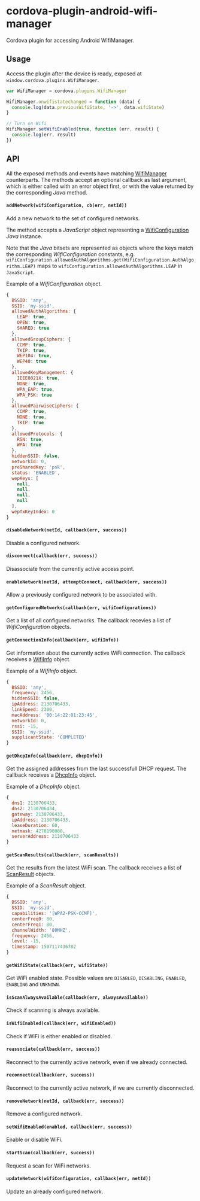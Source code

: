 # cordova-plugin-android-wifi-manager

Cordova plugin for accessing Android WifiManager.

## Usage

Access the plugin after the device is ready, exposed at `window.cordova.plugins.WifiManager`.

```javascript
var WifiManager = cordova.plugins.WifiManager

WifiManager.onwifistatechanged = function (data) {
  console.log(data.previousWifiState, '->', data.wifiState)
}

// Turn on Wifi
WifiManager.setWifiEnabled(true, function (err, result) {
  console.log(err, result)
})
```

## API

All the exposed methods and events have matching [WifiManager](https://developer.android.com/reference/android/net/wifi/WifiManager.html) counterparts. The methods accept an optional callback as last argument, which is either called with an error object first, or with the value returned by the corresponding *Java* method.

#### `addNetwork(wifiConfiguration, cb(err, netId))`

Add a new network to the set of configured networks.

The method accepts a *JavaScript* object representing a [WifiConfiguration](https://developer.android.com/reference/android/net/wifi/WifiConfiguration.html) *Java* instance.

Note that the *Java* bitsets are represented as objects where the keys match the corresponding *WifiConfiguration* constants, e.g. `wifiConfiguration.allowedAuthAlgorithms.get(WifiConfiguration.AuthAlgorithm.LEAP)` maps to `wifiConfiguration.allowedAuthAlgorithms.LEAP` in `JavaScript`.

Example of a *WifiConfiguration* object.

```javascript
{
  BSSID: 'any',
  SSID: 'my-ssid',
  allowedAuthAlgorithms: {
    LEAP: true,
    OPEN: true,
    SHARED: true
  },
  allowedGroupCiphers: {
    CCMP: true,
    TKIP: true,
    WEP104: true,
    WEP40: true
  },
  allowedKeyManagement: {
    IEEE8021X: true,
    NONE: true,
    WPA_EAP: true,
    WPA_PSK: true
  },
  allowedPairwiseCiphers: {
    CCMP: true,
    NONE: true,
    TKIP: true
  },
  allowedProtocols: {
    RSN: true,
    WPA: true
  },
  hiddenSSID: false,
  networkId: 0,
  preSharedKey: 'psk',
  status: 'ENABLED',
  wepKeys: [
    null,
    null,
    null,
    null
  ],
  wepTxKeyIndex: 0
}
```

#### `disableNetwork(netId, callback(err, success))`

Disable a configured network.

#### `disconnect(callback(err, success))`

Disassociate from the currently active access point.

#### `enableNetwork(netId, attemptConnect, callback(err, success))`

Allow a previously configured network to be associated with.

#### `getConfiguredNetworks(callback(err, wifiConfigurations))`

Get a list of all configured networks. The callback recevies a list of *WifiConfiguration* objects.

#### `getConnectionInfo(callback(err, wifiInfo))`

Get information about the currently active WiFi connection. The callback receives a [WifiInfo](https://developer.android.com/reference/android/net/wifi/WifiInfo.html) object.

Example of a *WifiInfo* object.

```javascript
{
  BSSID: 'any',
  frequency: 2456,
  hiddenSSID: false,
  ipAddress: 2130706433,
  linkSpeed: 2300,
  macAddress: '00:14:22:01:23:45',
  networkId: 0,
  rssi: -15,
  SSID: 'my-ssid',
  supplicantState: 'COMPLETED'
}
```

#### `getDhcpInfo(callback(err, dhcpInfo))`

Get the assigned addresses from the last successfull DHCP request. The callback receives a [DhcpInfo](https://developer.android.com/reference/android/net/DhcpInfo.html) object.

Example of a *DhcpInfo* object.

```javascript
{
  dns1: 2130706433,
  dns2: 2130706434,
  gateway: 2130706433,
  ipAddress: 2130706433,
  leaseDuration: 60,
  netmask: 4278190080,
  serverAddress: 2130706433
}
```

#### `getScanResults(callback(err, scanResults))`

Get the results from the latest WiFi scan. The callback receives a list of [ScanResult](https://developer.android.com/reference/android/net/wifi/ScanResult.html) objects.

Example of a *ScanResult* object.

```javascript
{
  BSSID: 'any',
  SSID: 'my-ssid',
  capabilities: '[WPA2-PSK-CCMP]',
  centerFreq0: 80,
  centerFreq1: 80,
  channelWidth: '80MHZ',
  frequency: 2456,
  level: -15,
  timestamp: 1507117436782
}
```

#### `getWifiState(callback(err, wifiState))`

Get WiFi enabled state. Possible values are `DISABLED`, `DISABLING`, `ENABLED`, `ENABLING` and `UNKNOWN`.

#### `isScanAlwaysAvailable(callback(err, alwaysAvailable))`

Check if scanning is always available.

#### `isWifiEnabled(callback(err, wifiEnabled))`

Check if WiFi is either enabled or disabled.

#### `reassociate(callback(err, success))`

Reconnect to the currently active network, even if we already connected.

#### `reconnect(callback(err, success))`

Reconnect to the currently active network, if we are currently disconnected.

#### `removeNetwork(netId, callback(err, success))`

Remove a configured network.

#### `setWifiEnabled(enabled, callback(err, success))`

Enable or disable WiFi.

#### `startScan(callback(err, success))`

Request a scan for WiFi networks.

#### `updateNetwork(wifiConfiguration, callback(err, netId))`

Update an already configured network.
